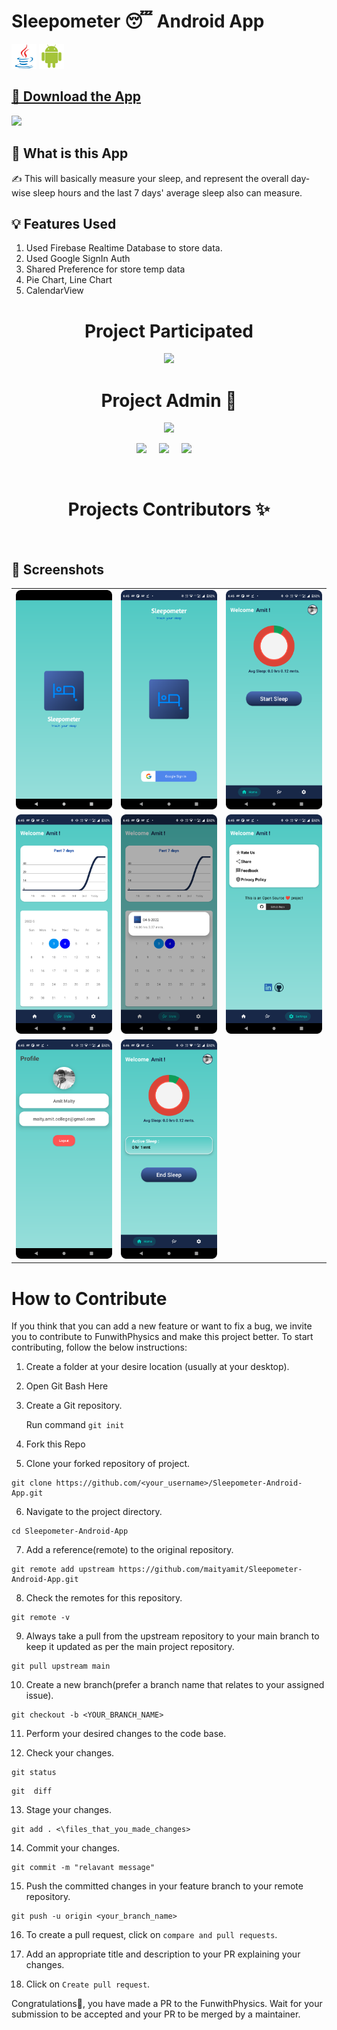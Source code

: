 # Sleepometer 😴 Android App 

<img src="https://raw.githubusercontent.com/devicons/devicon/master/icons/java/java-original.svg" alt="Java" width="40" height="40"/> </a> <a href="https://www.java.com" target="_blank"> <img src="https://github.com/devicons/devicon/blob/master/icons/android/android-plain.svg" alt="Android" width="40" height="40"/> </a> <a href="https://www.java.com" target="_blank">  
  
  
## 🔗 Download the App 

<a href="https://play.google.com/store/apps/details?id=sleepometerbyamitmaity.example.sleepometer"><img src="https://github.com/maityamit/Heritsm-Heritage_of_India-Application/blob/master/Demo/800px-Google_Play_Store_badge_EN.svg.png" width="20%" /></a>
 
 ## 🤔 What is this App
 
 ✍️ This will basically measure your sleep, and represent the overall day-wise sleep hours and the last 7 days' average sleep also can measure.
 
 ## 💡 Features Used

1. Used Firebase Realtime Database to store data. 
2. Used Google SignIn Auth
3. Shared Preference for store temp data
3. Pie Chart, Line Chart 
4. CalendarView


<h1 align=center> Project Participated </h1>
 <p align="center">
  <a href="https://github.com/maityamit"><img src="https://github.com/maityamit/Sleepometer-Android-App/blob/master/Demo/rait_banner.png" width="60%" /></a>
  

<h1 align=center> Project Admin  🤵 </h1>

  <p align="center">
  <a href="https://github.com/maityamit"><img src="https://avatars.githubusercontent.com/u/74618071?v=4" width="11%" /></a>

  <p align="center">
  <a target="_blank"href="https://www.linkedin.com/in/maityamit/"><img src="https://img.shields.io/badge/linkedin-%230077B5.svg?&style=for-the-badge&logo=linkedin&logoColor=white" /></a>&nbsp;&nbsp;&nbsp;&nbsp;
  <a href="maityamit308@gmail.com"><img src="https://img.shields.io/badge/gmail-%23D14836.svg?&style=for-the-badge&logo=gmail&logoColor=white" /></a>&nbsp;&nbsp;&nbsp;&nbsp;
  <a href="https://www.instagram.com/amit_maity_2003/"><img src="https://img.shields.io/badge/instagram-%23D14836.svg?&style=for-the-badge&logo=instagram&logoColor=pink" /></a>&nbsp;&nbsp;&nbsp;&nbsp;
</p>
<br>

<h1 align=center> Projects Contributors ✨ </h1>
  
  <br>
  
  ## 📸 Screenshots
 

 

||||
|:----------------------------------------:|:-----------------------------------------:|:-----------------------------------------:|
| ![Imgur](Demo/1.png) | ![Imgur](Demo/2.png) | ![Imgur](Demo/3.png) |
| ![Imgur](Demo/4.png) | ![Imgur](Demo/5.png) | ![Imgur](Demo/6.png) |
| ![Imgur](Demo/7.png) | ![Imgur](Demo/8.png) | |
  
  
  
# How to Contribute

If you think that you can add a new feature or want to fix a bug, we invite you to contribute to FunwithPhysics and make this project better. To start contributing, follow the below instructions:

1. Create a folder at your desire location (usually at your desktop).

2. Open Git Bash Here

3. Create a Git repository.

   Run command `git init`

4. Fork this Repo

5. Clone your forked repository of project.

```git clone
git clone https://github.com/<your_username>/Sleepometer-Android-App.git
```

6. Navigate to the project directory.

```
cd Sleepometer-Android-App
```

7. Add a reference(remote) to the original repository.

```
git remote add upstream https://github.com/maityamit/Sleepometer-Android-App.git
```

8. Check the remotes for this repository.

```
git remote -v
```

9. Always take a pull from the upstream repository to your main branch to keep it updated as per the main project repository.

```
git pull upstream main
```

10. Create a new branch(prefer a branch name that relates to your assigned issue).

```
git checkout -b <YOUR_BRANCH_NAME>
```

11. Perform your desired changes to the code base.

12. Check your changes.

```
git status
```

```
git  diff
```

13. Stage your changes.

```
git add . <\files_that_you_made_changes>
```

14. Commit your changes.

```
git commit -m "relavant message"
```

15. Push the committed changes in your feature branch to your remote repository.

```
git push -u origin <your_branch_name>
```

16. To create a pull request, click on `compare and pull requests`.

17. Add an appropriate title and description to your PR explaining your changes.

18. Click on `Create pull request`.

Congratulations🎉, you have made a PR to the FunwithPhysics.
Wait for your submission to be accepted and your PR to be merged by a maintainer.
